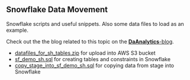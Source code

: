 ## Snowflake Data Movement

Snowflake scripts and useful snippets. Also some data files to load as an example.

Check out the the blog related to this topic on the [**DaAnalytics**-blog]( https://daanalytics.nl/copy-aws-s3-into-snowflake/ ).

- [datafiles_for_sh_tables.zip](https://github.com/daanalytics/snowflake/blob/master/third-partying/data-movement/datafiles_for_sh_tables.zip) for upload into AWS S3 bucket 
- [sf_demo_sh.sql](https://github.com/daanalytics/snowflake/blob/master/third-partying/data-movement/sf_demo_sh.sql) for creating tables and constraints in Snowflake
- [copy_stage_into_sf_demo_sh.sql](https://github.com/daanalytics/snowflake/blob/master/third-partying/data-movement/copy_stage_into_sf_demo_sh.sql) for copying data from stage into Snowflake
